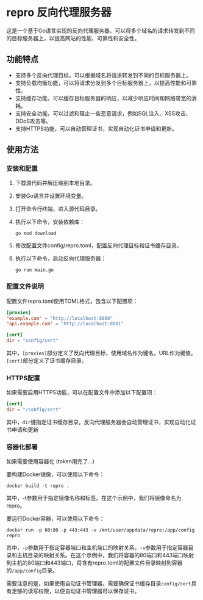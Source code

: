 # repro 反向代理服务器

这是一个基于Go语言实现的反向代理服务器，可以将多个域名的请求转发到不同的目标服务器上，以提高网站的性能、可靠性和安全性。

## 功能特点

- 支持多个反向代理目标，可以根据域名将请求转发到不同的目标服务器上。
- 支持负载均衡功能，可以将请求分发到多个目标服务器上，以提高性能和可靠性。
- 支持缓存功能，可以缓存目标服务器的响应，以减少响应时间和网络带宽的消耗。
- 支持安全功能，可以过滤和阻止一些恶意请求，例如SQL注入、XSS攻击、DDoS攻击等。
- 支持HTTPS功能，可以自动管理证书，实现自动化证书申请和更新。

## 使用方法

### 安装和配置

1. 下载源代码并解压缩到本地目录。

2. 安装Go语言并设置环境变量。

3. 打开命令行终端，进入源代码目录。

4. 执行以下命令，安装依赖库：

    ```shell
    go mod download
    ```

5. 修改配置文件config/repro.toml，配置反向代理目标和证书缓存目录。

6. 执行以下命令，启动反向代理服务器：

    ```shell
    go run main.go
    ```

### 配置文件说明

配置文件repro.toml使用TOML格式，包含以下配置项：

```toml
[proxies]
"example.com" = "http://localhost:8080"
"api.example.com" = "http://localhost:8081"

[cert]
dir = "config/cert"
```

其中，`[proxies]`部分定义了反向代理目标，使用域名作为键名，URL作为键值。`[cert]`部分定义了证书缓存目录。

### HTTPS配置

如果需要启用HTTPS功能，可以在配置文件中添加以下配置项：

```toml
[cert]
dir = "/config/cert"
```

其中，`dir`键指定证书缓存目录。反向代理服务器会自动管理证书，实现自动化证书申请和更新

### 容器化部署

如果需要使用容器化 (token用完了...)

要构建Docker镜像，可以使用以下命令：

```shell
docker build -t repro .
```

其中，-t参数用于指定镜像名称和标签。在这个示例中，我们将镜像命名为repro。

要运行Docker容器，可以使用以下命令：

```shell
docker run -p 80:80 -p 443:443 -v /mnt/user/appdata/repro:/app/config repro
```

其中，`-p`参数用于指定容器端口和主机端口的映射关系，`-v`参数用于指定容器目录和主机目录的映射关系。在这个示例中，我们将容器的80端口和443端口映射到主机的80端口和443端口，将含有repro.toml的配置文件目录映射到容器的`/app/config`目录。

需要注意的是，如果使用自动证书管理器，需要确保证书缓存目录`config/cert`具有足够的读写权限，以便自动证书管理器可以保存证书。
